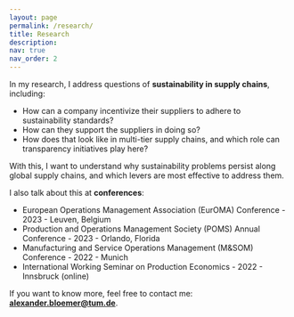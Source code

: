 ```yaml
---
layout: page
permalink: /research/
title: Research
description: 
nav: true
nav_order: 2
---
```


In my research, I address questions of **sustainability in supply chains**, including:
- How can a company incentivize their suppliers to adhere to sustainability standards?
- How can they support the suppliers in doing so?
- How does that look like in multi-tier supply chains, and which role can transparency initiatives play here?

With this, I want to understand why sustainability problems persist along global supply chains, and which levers are most effective to address them.

I also talk about this at **conferences**:
- European Operations Management Association (EurOMA) Conference - 2023 - Leuven, Belgium
- Production and Operations Management Society (POMS) Annual Conference - 2023 - Orlando, Florida
- Manufacturing and Service Operations Management (M&SOM) Conference - 2022 - Munich
- International Working Seminar on Production Economics - 2022 - Innsbruck (online)

If you want to know more, feel free to contact me: **[alexander.bloemer@tum.de](mailto:alexander.bloemer@tum.de)**.